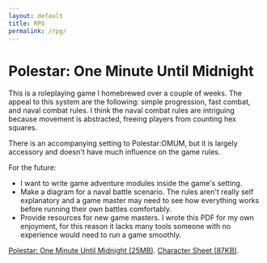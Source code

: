 ```yaml
---
layout: default
title: RPG
permalink: /rpg/
---
```

# Polestar: One Minute Until Midnight

This is a roleplaying game I homebrewed over a couple of weeks. The appeal to this system are the following: simple progression, fast combat, and naval combat rules. I think the naval combat rules are intriguing because movement is abstracted, freeing players from counting hex squares. 

There is an accompanying setting to Polestar:OMUM, but it is largely accessory and doesn't have much influence on the game rules.

For the future:
- I want to write game adventure modules inside the game's setting.
- Make a diagram for a naval battle scenario. The rules aren't really self explanatory and a game master may need to see how everything works before running their own battles comfortably.
- Provide resources for new game masters. I wrote this PDF for my own enjoyment, for this reason it lacks many tools someone with no experience would need to run a game smoothly.

[Polestar: One Minute Until Midnight (25MB)][hexcat]. 
[Character Sheet (87KB)][sheet]. 

[hexcat]: assets/polestar.pdf
[sheet]: assets/polestarcharsheet.pdf
